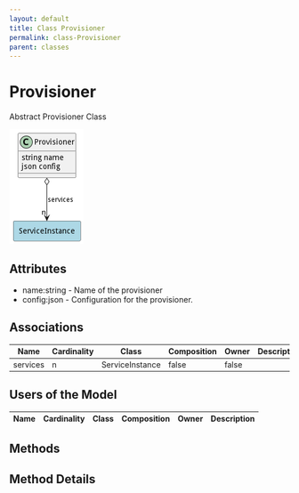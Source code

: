 ```yaml
---
layout: default
title: Class Provisioner
permalink: class-Provisioner
parent: classes
---
```


# Provisioner

Abstract Provisioner Class

![Logical Diagram](./logical.png)

## Attributes

* name:string - Name of the provisioner
* config:json - Configuration for the provisioner.


## Associations

| Name | Cardinality | Class | Composition | Owner | Description |
| --- | --- | --- | --- | --- | --- |
| services | n | ServiceInstance | false | false |  |


## Users of the Model

| Name | Cardinality | Class | Composition | Owner | Description |
| --- | --- | --- | --- | --- | --- |





## Methods


<h2>Method Details</h2>
    

